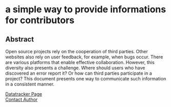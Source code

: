 #  a simple way to provide informations for contributors 

## Abstract

   Open source projects rely on the cooperation of third parties.  Other
   websites also rely on user feedback, for example, when bugs occur.
   There are various platforms that enable effective collaboration.
   However, this diversity also presents a challenge.  Where should
   users who have discovered an error report it?  Or how can third
   parties participate in a project?  This document presents one way to
   communicate such information in a consistent manner.

[Datatracker Page](https://datatracker.ietf.org/doc/draft-valentinbinotto-contributingtxt/)<br>
[Contact Author](mailto:valentinbinotto-id.ext@v434project.com)
